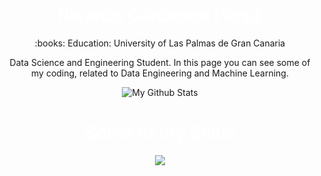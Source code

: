 <h1 align="center" style="color: white;">Ricardo Cárdenes Pérez</h1>

<p align="center">
:books: Education: University of Las Palmas de Gran Canaria
</p>


<p align="center">
Data Science and Engineering Student. In this page you can see some of my coding, related to Data Engineering and Machine Learning.
</p>

<p align="center">
<img src="https://github-readme-stats.vercel.app/api?username=ricardocardn&show_icons=true&count_private=false&theme=dark" alt="My Github Stats">
</p>


<h1 align="center" style="color: white;">Some of my Skills</h1>
<p align="center">
<img src="https://skills.thijs.gg/icons?i=docker,java,python,pytorch,c,linux,git&theme=dark"></p>
